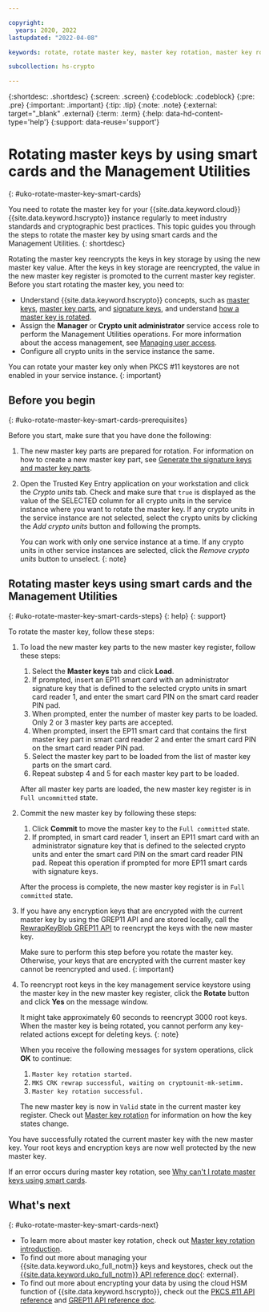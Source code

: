 ```yaml
---

copyright:
  years: 2020, 2022
lastupdated: "2022-04-08"

keywords: rotate, rotate master key, master key rotation, master key rolling, rewrap root key, reencrypt root key

subcollection: hs-crypto

---
```


{:shortdesc: .shortdesc}
{:screen: .screen}
{:codeblock: .codeblock}
{:pre: .pre}
{:important: .important}
{:tip: .tip}
{:note: .note}
{:external: target="_blank" .external}
{:term: .term}
{:help: data-hd-content-type='help'}
{:support: data-reuse='support'}

# Rotating master keys by using smart cards and the Management Utilities
{: #uko-rotate-master-key-smart-cards}

You need to rotate the master key for your {{site.data.keyword.cloud}} {{site.data.keyword.hscrypto}} instance regularly to meet industry standards and cryptographic best practices. This topic guides you through the steps to rotate the master key by using smart cards and the Management Utilities.
{: shortdesc}

Rotating the master key reencrypts the keys in key storage by using the new master key value. After the keys in key storage are reencrypted, the value in the new master key register is promoted to the current master key register. Before you start rotating the master key, you need to:

- Understand {{site.data.keyword.hscrypto}} concepts, such as [master keys](/docs/hs-crypto?topic=hs-crypto-uko-understand-concepts#uko-master-key-concept), [master key parts](/docs/hs-crypto?topic=hs-crypto-uko-understand-concepts#uko-master-key-part-concept), and [signature keys](/docs/hs-crypto?topic=hs-crypto-uko-understand-concepts#uko-signature-key-concept), and understand [how a master key is rotated](/docs/hs-crypto?topic=hs-crypto-master-key-rotation-intro).
- Assign the **Manager** or **Crypto unit administrator** service access role to perform the Management Utilities operations. For more information about the access management, see [Managing user access](/docs/hs-crypto?topic=hs-crypto-uko-manage-access).
- Configure all crypto units in the service instance the same.

You can rotate your master key only when PKCS #11 keystores are not enabled in your service instance.
{: important}

## Before you begin
{: #uko-rotate-master-key-smart-cards-prerequisites}

Before you start, make sure that you have done the following:

1. The new master key parts are prepared for rotation. For information on how to create a new master key part, see [Generate the signature keys and master key parts](/docs/hs-crypto?topic=hs-crypto-initialize-hsm-management-utilities#step1-generate-keys-management-utilities).
2. Open the Trusted Key Entry application on your workstation and click the *Crypto units* tab. Check and make sure that `true` is displayed as the value of the SELECTED column for all crypto units in the service instance where you want to rotate the master key. If any crypto units in the service instance are not selected, select the crypto units by clicking the *Add crypto units* button and following the prompts.

    You can work with only one service instance at a time. If any crypto units in other service instances are selected, click the *Remove crypto units* button to unselect.
    {: note}

## Rotating master keys using smart cards and the Management Utilities
{: #uko-rotate-master-key-smart-cards-steps}
{: help}
{: support}

To rotate the master key, follow these steps:

1. To load the new master key parts to the new master key register, follow these steps:

    1. Select the **Master keys** tab and click **Load**.
    2. If prompted, insert an EP11 smart card with an administrator signature key that is defined to the selected crypto units in smart card reader 1, and enter the smart card PIN on the smart card reader PIN pad.
    3. When prompted, enter the number of master key parts to be loaded. Only 2 or 3 master key parts are accepted.
    4. When prompted, insert the EP11 smart card that contains the first master key part in smart card reader 2 and enter the smart card PIN on the smart card reader PIN pad.
    5. Select the master key part to be loaded from the list of master key parts on the smart card.
    6. Repeat substep 4 and 5 for each master key part to be loaded.

    After all master key parts are loaded, the new master key register is in `Full uncommitted` state.

2. Commit the new master key by following these steps:

    1. Click **Commit** to move the master key to the `Full committed` state.
    2. If prompted, in smart card reader 1, insert an EP11 smart card with an administrator signature key that is defined to the selected crypto units and enter the smart card PIN on the smart card reader PIN pad. Repeat this operation if prompted for more EP11 smart cards with signature keys.

    After the process is complete, the new master key register is in `Full committed` state.

3. If you have any encryption keys that are encrypted with the current master key by using the GREP11 API and are stored locally, call the [RewrapKeyBlob GREP11 API](/docs/hs-crypto?topic=hs-crypto-grep11-api-ref#grep11-rewrapKeyBlob) to reencrypt the keys with the new master key.

    Make sure to perform this step before you rotate the master key. Otherwise, your keys that are encrypted with the current master key cannot be reencrypted and used.
    {: important}

4. To reencrypt root keys in the key management service keystore using the master key in the new master key register, click the **Rotate** button and click **Yes** on the message window.

    It might take approximately 60 seconds to reencrypt 3000 root keys. When the master key is being rotated, you cannot perform any key-related actions except for deleting keys.
    {: note}

    When you receive the following messages for system operations, click **OK** to continue:

    1. `Master key rotation started.`
    2. `MKS CRK rewrap successful, waiting on cryptounit-mk-setimm.`
    3. `Master key rotation successful.`

    The new master key is now in `Valid` state in the current master key register. Check out [Master key rotation](/docs/hs-crypto?topic=hs-crypto-master-key-rotation-intro) for information on how the key states change.

You have successfully rotated the current master key with the new master key. Your root keys and encryption keys are now well protected by the new master key.

If an error occurs during master key rotation, see [Why can't I rotate master keys using smart cards](/docs/hs-crypto?topic=hs-crypto-troubleshoot-master-key-rotation-key-smart-cards).

## What's next
{: #uko-rotate-master-key-smart-cards-next}

- To learn more about master key rotation, check out [Master key rotation introduction](/docs/hs-crypto?topic=hs-crypto-master-key-rotation-intro).
- To find out more about managing your {{site.data.keyword.uko_full_notm}} keys and keystores, check out the [{{site.data.keyword.uko_full_notm}} API reference doc](/apidocs/uko){: external}.
- To find out more about encrypting your data by using the cloud HSM function of {{site.data.keyword.hscrypto}}, check out the [PKCS #11 API reference](/docs/hs-crypto?topic=hs-crypto-pkcs11-api-ref) and [GREP11 API reference doc](/docs/hs-crypto?topic=hs-crypto-grep11-api-ref).

